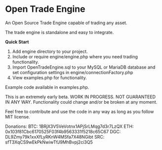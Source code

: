 # Open Trade Engine
An Open Source Trade Engine capable of trading any asset.

The trade engine is standalone and easy to integrate.

**Quick Start**
1. Add engine directory to your project.
2. Include or require engine/engine.php where you need trading functionality.
3. Import OpenTradeEngine.sql to your MySQL or MariaDB database and set configuration settings in
engine/connectionFactory.php
4. View examples.php for functionality.

Example code available in examples.php.

This is an extremely early beta. WORK IN PROGRESS. NOT GUARANTEED IN ANY WAY. Functionality could change and/or be broken at any moment.

Feel free to contribute and use the code in any way as long as you follow MIT license.

Donations:
BTC: 1BRjX3V5VeVotnx1APjSrLMqg7d3r7LzQX
ETH: 0x103f81Cbc6170525F03f4b9563331f5218c65C67
DGC: DL9Zmy79k1xxXfLyRKnW4MSfa7X48NGibt
SRC: sfT3XqCS9wEkPkNwiwTfJ9MhBvpj2ci3Q5
